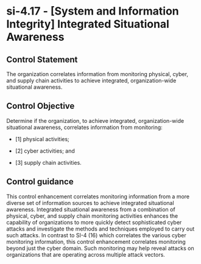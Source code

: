# si-4.17 - \[System and Information Integrity\] Integrated Situational Awareness

## Control Statement

The organization correlates information from monitoring physical, cyber, and supply chain activities to achieve integrated, organization-wide situational awareness.

## Control Objective

Determine if the organization, to achieve integrated, organization-wide situational awareness, correlates information from monitoring:

- \[1\] physical activities;

- \[2\] cyber activities; and

- \[3\] supply chain activities.

## Control guidance

This control enhancement correlates monitoring information from a more diverse set of information sources to achieve integrated situational awareness. Integrated situational awareness from a combination of physical, cyber, and supply chain monitoring activities enhances the capability of organizations to more quickly detect sophisticated cyber attacks and investigate the methods and techniques employed to carry out such attacks. In contrast to SI-4 (16) which correlates the various cyber monitoring information, this control enhancement correlates monitoring beyond just the cyber domain. Such monitoring may help reveal attacks on organizations that are operating across multiple attack vectors.

